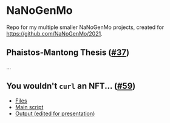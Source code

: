 # NaNoGenMo
Repo for my multiple smaller NaNoGenMo projects, created for https://github.com/NaNoGenMo/2021.

## Phaistos-Mantong Thesis ([#37](https://github.com/NaNoGenMo/2021/issues/37))

...

## You wouldn't `curl` an NFT... ([#59](https://github.com/NaNoGenMo/2021/issues/59))

* [Files](2021/youwouldnt/)
* [Main script](2021/youwouldnt/nftcurl.sh)
* [Output (edited for presentation)](2021/youwouldnt/NaNoGenMo_colorpaper.pdf)
